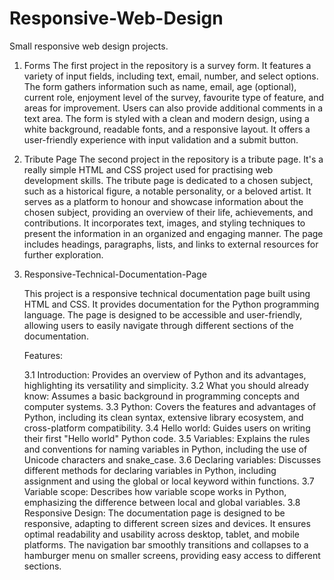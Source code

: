 # Responsive-Web-Design
Small responsive web design projects.

1. Forms
   The first project in the repository is a survey form. It features a variety of input fields, including text, email, number, and select options. The form gathers information such as name, email, age (optional), current role, enjoyment level of the survey, favourite type of feature, and areas for improvement. Users can also provide additional comments in a text area. The form is styled with a clean and modern design, using a white background, readable fonts, and a responsive layout. It offers a user-friendly experience with input validation and a submit button.

2. Tribute Page
   The second project in the repository is a tribute page. It's a really simple HTML and CSS project used for practising web development skills. The tribute page is dedicated to a chosen subject, such as a historical figure, a notable personality, or a beloved artist. It serves as a platform to honour and showcase information about the chosen subject, providing an overview of their life, achievements, and contributions.
   It incorporates text, images, and styling techniques to present the information in an organized and engaging manner. The page includes headings, paragraphs, lists, and links to external resources for further exploration.

3. Responsive-Technical-Documentation-Page

      This project is a responsive technical documentation page built using HTML and CSS. It provides documentation for the Python programming language. The page is designed to be accessible and user-friendly, allowing users to easily navigate through different sections of the documentation.
   
   Features:
   
   3.1 Introduction: Provides an overview of Python and its advantages, highlighting its versatility and simplicity.
   3.2 What you should already know: Assumes a basic background in programming concepts and computer systems.
   3.3 Python: Covers the features and advantages of Python, including its clean syntax, extensive library ecosystem, and cross-platform compatibility.
   3.4 Hello world: Guides users on writing their first "Hello world" Python code.
   3.5 Variables: Explains the rules and conventions for naming variables in Python, including the use of Unicode characters and snake_case.
   3.6 Declaring variables: Discusses different methods for declaring variables in Python, including assignment and using the global or local keyword within functions.
   3.7 Variable scope: Describes how variable scope works in Python, emphasizing the difference between local and global variables.
   3.8 Responsive Design: The documentation page is designed to be responsive, adapting to different screen sizes and devices. It ensures optimal readability and usability across desktop, tablet, and mobile platforms. The navigation bar smoothly transitions and collapses to a hamburger menu on smaller screens, providing easy access to different sections.
 
